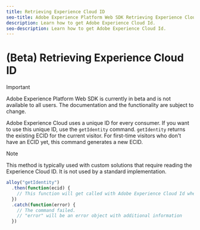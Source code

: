 ```yaml
---
title: Retrieving Experience Cloud ID
seo-title: Adobe Experience Platform Web SDK Retrieving Experience Cloud ID
description: Learn how to get Adobe Experience Cloud Id.
seo-description: Learn how to get Adobe Experience Cloud Id.
---
```


# (Beta) Retrieving Experience Cloud ID

>[!IMPORTANT]
>
>Adobe Experience Platform Web SDK is currently in beta and is not available to all users. The documentation and the functionality are subject to change.

Adobe Experience Cloud uses a unique ID for every consumer. If you want to use this unique ID, use the `getIdentity` command. `getIdentity` returns the existing ECID for the current visitor. For first-time visitors who don't have an ECID yet, this command generates a new ECID.

>[!NOTE]
>
>This method is typically used with custom solutions that require reading the Experience Cloud ID. It is not used by a standard implementation.

```javascript
alloy("getIdentity")
  .then(function(ecid) {
    // This function will get called with Adobe Experience Cloud Id when the command promise is resolved
  })
  .catch(function(error) {
    // The command failed.
    // "error" will be an error object with additional information
  })
```
